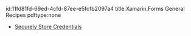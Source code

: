id:11fd81fd-69ed-4cfd-87ee-e5fcfb2097a4
title:Xamarin.Forms General Recipes
pdftype:none

- [Securely Store Credentials](store-credentials/)
